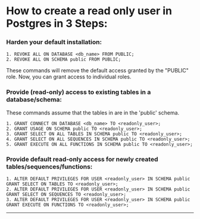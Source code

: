 
# How to create a read only user in Postgres in 3 Steps:

### Harden your default installation:

    1. REVOKE ALL ON DATABASE <db_name> FROM PUBLIC;
    2. REVOKE ALL ON SCHEMA public FROM PUBLIC; 

These commands will remove the default access granted by the "PUBLIC" role. Now, you can grant access to individual roles.

### Provide (read-only) access to existing tables in a database/schema:
    
These commands assume that the tables in are in the 'public' schema.
    
    1. GRANT CONNECT ON DATABASE <db_name> TO <readonly_user>;
    2. GRANT USAGE ON SCHEMA public TO <readonly_user>;
    3. GRANT SELECT ON ALL TABLES IN SCHEMA public TO <readonly_user>;
    4. GRANT SELECT ON ALL SEQUENCES IN SCHEMA public TO <readonly_user>;
    5. GRANT EXECUTE ON ALL FUNCTIONS IN SCHEMA public TO <readonly_user>;

### Provide default read-only access for newly created tables/sequences/functions:

    1. ALTER DEFAULT PRIVILEGES FOR USER <readonly_user> IN SCHEMA public GRANT SELECT ON TABLES TO <readonly_user>;
    2. ALTER DEFAULT PRIVILEGES FOR USER <readonly_user> IN SCHEMA public GRANT SELECT ON SEQUENCES TO <readonly_user>;
    3. ALTER DEFAULT PRIVILEGES FOR USER <readonly_user> IN SCHEMA public GRANT EXECUTE ON FUNCTIONS TO <readonly_user>;
    
----------

